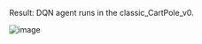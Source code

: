 Result: DQN agent runs in the classic_CartPole_v0.


![image](https://github.com/jidiai/ai_lib/tree/master/examples/assets/dqn_cartpole.png)
